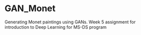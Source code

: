 # GAN_Monet
Generating Monet paintings using GANs. Week 5 assignment for introduction to Deep Learning for MS-DS program
